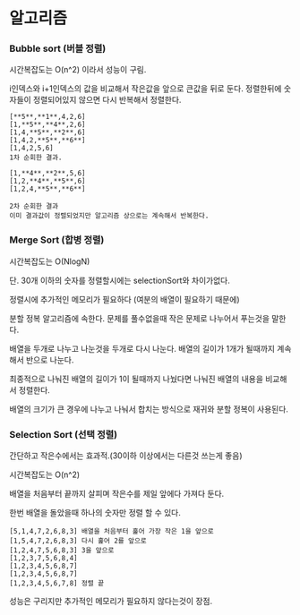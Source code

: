 # 알고리즘

### Bubble sort (버블 정렬)

시간복잡도는 O(n^2) 이라서 성능이 구림. 

i인덱스와 i+1인덱스의 값을 비교해서 작은값을 앞으로 큰값을 뒤로 둔다.
정렬한뒤에 숫자들이 정렬되어있지 않으면 다시 반복해서 정렬한다.
```
[**5**,**1**,4,2,6]
[1,**5**,**4**,2,6]
[1,4,**5**,**2**,6]
[1,4,2,**5**,**6**]
[1,4,2,5,6]
1차 순회한 결과. 

[1,**4**,**2**,5,6]
[1,2,**4**,**5**,6]
[1,2,4,**5**,**6**]

2차 순회한 결과
이미 결과값이 정렬되었지만 알고리즘 상으로는 계속해서 반복한다.
```
### Merge Sort (합병 정렬)

시간복잡도는 O(NlogN)

단. 30개 이하의 숫자를 정렬할시에는 selectionSort와 차이가없다.

정렬시에 추가적인 메모리가 필요하다 (여분의 배열이 필요하기 때문에)

분할 정복 알고리즘에 속한다. 문제를 풀수없을때 작은 문제로 나누어서 푸는것을 말한다.

배열을 두개로 나누고 나눈것을 두개로 다시 나눈다. 배열의 길이가 1개가 될때까지 계속해서 반으로 나눈다.

최종적으로 나눠진 배열의 길이가 1이 될때까지 나눴다면 나눠진 배열의 내용을 비교해서 정렬한다.

배열의 크기가 큰 경우에 나누고 나눠서 합치는 방식으로 재귀와 분할 정복이 사용된다.

### Selection Sort (선택 정렬)

간단하고 작은수에서는 효과적.(30이하 이상에서는 다른것 쓰는게 좋음)

시간복잡도는 O(n^2)

배열을 처음부터 끝까지 살피며 작은수를 제일 앞에다 가져다 둔다.

한번 배열을 돌았을때 하나의 숫자만 정렬 할 수 있다.

```
[5,1,4,7,2,6,8,3] 배열을 처음부터 훑어 가장 작은 1을 앞으로
[1,5,4,7,2,6,8,3] 다시 훑어 2를 앞으로 
[1,2,4,7,5,6,8,3] 3을 앞으로
[1,2,3,7,5,6,8,4]
[1,2,3,4,5,6,8,7]
[1,2,3,4,5,6,8,7]
[1,2,3,4,5,6,7,8] 정렬 끝
```

성능은 구리지만 추가적인 메모리가 필요하지 않다는것이 장점.
